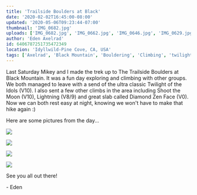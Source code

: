 ```yaml
---
title: 'Trailside Boulders at Black'
date: '2020-02-02T16:45:00-08:00'
updated: '2020-05-06T09:23:44-07:00'
thumbnail: 'IMG_0682.jpg'
uploads: ['IMG_0682.jpg', 'IMG_0662.jpg', 'IMG_0646.jpg', 'IMG_0629.jpg']
author: 'Eden Axelrad'
id: 6406787251735472349
location: 'Idyllwild-Pine Cove, CA, USA'
tags: ['Axelrad', 'Black Mountain', 'Bouldering', 'Climbing', 'twilight of the idols']
---
```

Last Saturday Mikey and I made the trek up to The Trailside Boulders at Black Mountain. It was a fun day exploring and climbing with other groups. We both managed to leave with a send of the ultra classic Twilight of the Idols (V10). I also sent a few other climbs in the area including Shoot the Moon (V10), Lightning (V8/9) and great slab called Diamond Zen Face (V0). Now we can both rest easy at night, knowing we won't have to make that hike again :)

Here are some pictures from the day...

![](uploads/IMG_0682.jpg)

![](uploads/IMG_0662.jpg)

![](uploads/IMG_0646.jpg)

![](uploads/IMG_0629.jpg)

See you all out there!

\- Eden
